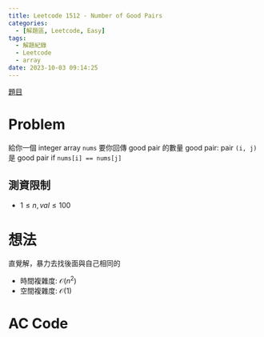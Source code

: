```yaml
---
title: Leetcode 1512 - Number of Good Pairs
categories:
  - [解題區, Leetcode, Easy]
tags:
  - 解題紀錄
  - Leetcode
  - array
date: 2023-10-03 09:14:25
---
```


[題目](https://leetcode.com/problems/number-of-good-pairs/description)

# Problem

給你一個 integer array `nums` 要你回傳 good pair 的數量
good pair: pair `(i, j)` 是 good pair if `nums[i] == nums[j]`

## 測資限制

- $1 \le n, val \le 100$

# 想法

直覺解，暴力去找後面與自己相同的

- 時間複雜度: $\mathcal{O}(n^2)$
- 空間複雜度: $\mathcal{O}(1)$

# AC Code

<script src="https://emgithub.com/embed-v2.js?target=https%3A%2F%2Fgithub.com%2Froy4801%2Fsolved_problems%2Fblob%2Fmaster%2Fleetcode%2F1512.cpp%23L18-L35&style=github&type=code&showBorder=on&showLineNumbers=on&showFileMeta=on&showFullPath=on&showCopy=on"></script>

<!-- # 賞析


# 心得 -->

